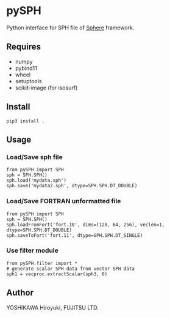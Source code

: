 # pySPH
Python interface for SPH file of [Sphere](http://vcad-hpsv.riken.jp/jp/release_software/V-Sphere) framework.

## Requires
- numpy
- pybind11
- wheel
- setuptools
- scikit-image (for isosurf)

## Install
```
pip3 install .
```

## Usage

### Load/Save sph file
```
from pySPH import SPH
sph = SPH.SPH()
sph.load('mydata.sph')
sph.save('mydata2.sph', dtype=SPH.SPH.DT_DOUBLE)
```

### Load/Save FORTRAN unformatted file
```
from pySPH import SPH
sph = SPH.SPH()
sph.loadFromFort('fort.10', dims=(128, 64, 256), veclen=1, dtype=SPH.SPH.DT_DOUBLE)
sph.saveToFort('fort.11', dtype=SPH.SPH.DT_SINGLE)
```

### Use filter module
```
from pySPH.filter import *
# generate scalar SPH data from vector SPH data
sph1 = vecproc.extractScalar(sph3, 0)
```

## Author
YOSHIKAWA Hiroyuki, FUJITSU LTD.

